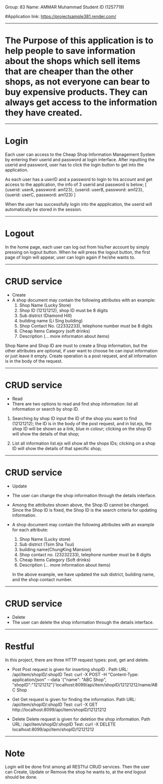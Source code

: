 Group: 83
Name: AMMAR Muhammad
Student ID (1257719)

#Application link: https://projectsample381.render.com/

*******************************************************
# The Purpose of this application is to help people to save information about the shops which sell items that are cheaper than the other shops, as not everyone can bear to buy expensive products. They can always get access to the information they have created.

*******************************************************

# Login
Each user can access to the Cheap Shop Information Management System by entering their userid and password at login interface. After inputting the userid and password, user has to click the login button to get into the application.

As each user has a userID and a password to login to his account and get access to the application, the info of 3 userid and password is below;
[
	{userid: userA, password: am123},
	{userid: userB, password: am123},
	{suerid: userC, password: am123}
]

When the user has successfully login into the appplication, the userid will automatically be stored in the session.

*******************************************************

# Logout
In the home page, each user can log out from his/her account by simply pressing on logout button. When he will press the logout button, the first page of login will appear, user can login again if he/she wants to.

*******************************************************
# CRUD service
- Create
- A shop document may contain the following attributes with an example: 
	1) Shop Name (Lucky Store)
	2) Shop ID (12121212), shop ID must be 8 digits
	3) Sub district (Diamond Hill)
	4) building name (Li Sing building)
	5) Shop Contact No. (22332233), telephone number must be 8 digits
	6) Cheap Items Category (soft drinks)
	7) Description (... more informaton about items)

Shop Name and Shop ID are must to create a Shop information, but the other attributes are optional, if user want to choose he can input information or just leave it empty.
Create operation is a post request, and all information is in the body of the request.

*******************************************************
# CRUD service
- Read
- There are two options to read and find shop information: list all information or search by shop ID.

1) Searching by shop ID
	input the ID of the shop you want to find (12121212);
	the ID is in the body of the post request, and in list.ejs, the shop ID will be shown as a link, blue in colour;
	clicking on the shop ID will show the details of that shop;

2) List all information
	list.ejs will show all the shops IDs;
	clicking on a shop ID will show the details of that specific shop;



*******************************************************
# CRUD service
- Update
- The user can change the shop information through the details interface.
- Among the attributes shown above, the Shop ID cannot be changed. Since the Shop ID is fixed, the Shop ID is the search criteria for updating information.

- A shop document may contain the following attributes with an example for each attribute: 
	1) Shop Name (Lucky store)
	2) Sub district (Tsim Sha Tsui)
	3) building name(ChungKing Mansion)
	4) Shop contact no. (23232233), telephone number must be 8 digits
	5) Cheap Items Category (Soft drinks)
	6) Description (... more information about items)

	In the above example, we have updated the sub district, building name, and the shop contact number.

*******************************************************
# CRUD service
- Delete
- The user can delete the shop information through the details interface.

*******************************************************
# Restful
In this project, there are three HTTP request types: post, get and delete.
- Post 
	Post request is given for inserting shopID .
	Path URL: /api/item/shopID/:shopID
	Test: curl -X POST -H "Content-Type: application/json" --data '{"name": "ABC Shop", "shopID":"12121212"}'localhost:8099/api/item/shopID/12121212/name/ABC Shop

- Get
	Get request is given for finding the information.
	Path URL: /api/item/shopID/:shopID
	Test: curl -X GET http://localhost:8099/api/item/shopID/12121212

- Delete
	Delete request is given for deletion the shop information.
	Path URL: /api/item/shopID/:shopID
	Test: curl -X DELETE localhost:8099/api/item/shopID/12121212

*******************************************************

# Note
Login will be done first among all RESTful CRUD services. Then the user can Create, Update or Remove the shop he wants to, at the end logout should be done.

